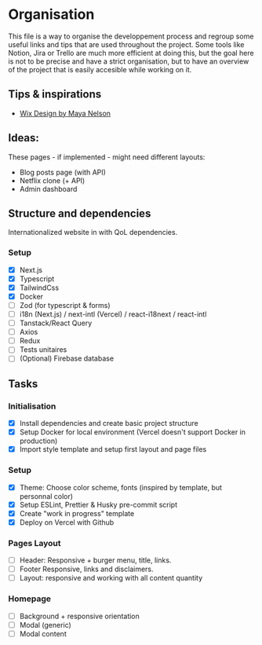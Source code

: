 # Organisation

This file is a way to organise the developpement process and regroup some useful links and tips that are used throughout the project. Some tools like Notion, Jira or Trello are much more efficient at doing this, but the goal here is not to be precise and have a strict organisation, but to have an overview of the project that is easily accesible while working on it.

## Tips & inspirations

- [Wix Design by Maya Nelson](https://www.wix.com/website-template/view/html/2622?originUrl=https%3A%2F%2Fwww.wix.com%2Fwebsite%2Ftemplates%2Fhtml%2Fportfolio-cv&tpClick=view_button&esi=bab18c59-35d9-412d-986c-991e8416c5c8)

## Ideas:

These pages - if implemented - might need different layouts:

- Blog posts page (with API)
- Netflix clone (+ API)
- Admin dashboard

## Structure and dependencies

Internationalized website in with QoL dependencies.

### Setup

- [x] Next.js
- [x] Typescript
- [x] TailwindCss
- [x] Docker
- [ ] Zod (for typescript & forms)
- [ ] i18n (Next.js) / next-intl (Vercel) / react-i18next / react-intl
- [ ] Tanstack/React Query
- [ ] Axios
- [ ] Redux
- [ ] Tests unitaires
- [ ] (Optional) Firebase database

## Tasks

### Initialisation

- [x] Install dependencies and create basic project structure
- [x] Setup Docker for local environment (Vercel doesn't support Docker in production)
- [x] Import style template and setup first layout and page files

### Setup

- [x] Theme: Choose color scheme, fonts (inspired by template, but personnal color)
- [x] Setup ESLint, Prettier & Husky pre-commit script
- [x] Create "work in progress" template
- [x] Deploy on Vercel with Github

### Pages Layout

- [ ] Header: Responsive + burger menu, title, links.
- [ ] Footer Responsive, links and disclaimers.
- [ ] Layout: responsive and working with all content quantity

### Homepage

- [ ] Background + responsive orientation
- [ ] Modal (generic)
- [ ] Modal content
